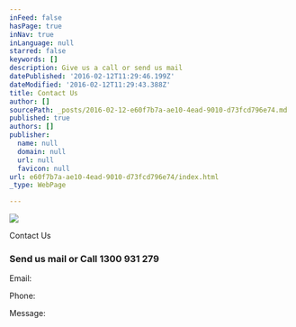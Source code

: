 ```yaml
---
inFeed: false
hasPage: true
inNav: true
inLanguage: null
starred: false
keywords: []
description: Give us a call or send us mail
datePublished: '2016-02-12T11:29:46.199Z'
dateModified: '2016-02-12T11:29:43.388Z'
title: Contact Us
author: []
sourcePath: _posts/2016-02-12-e60f7b7a-ae10-4ead-9010-d73fcd796e74.md
published: true
authors: []
publisher:
  name: null
  domain: null
  url: null
  favicon: null
url: e60f7b7a-ae10-4ead-9010-d73fcd796e74/index.html
_type: WebPage

---
```

![](https://the-grid-user-content.s3-us-west-2.amazonaws.com/64c7ab55-998b-41e4-a8a9-fa82376a126e.jpg)

Contact Us

### Send us mail or Call 1300 931 279

Email:

Phone:

Message: